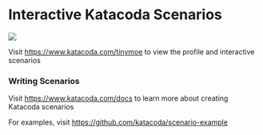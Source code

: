 # Interactive Katacoda Scenarios

[![](http://shields.katacoda.com/katacoda/tinymoe/count.svg)](https://www.katacoda.com/tinymoe "Get your profile on Katacoda.com")

Visit https://www.katacoda.com/tinymoe to view the profile and interactive scenarios

### Writing Scenarios
Visit https://www.katacoda.com/docs to learn more about creating Katacoda scenarios

For examples, visit https://github.com/katacoda/scenario-example
